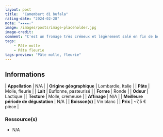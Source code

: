 ```yaml
---
layout: post
title:  "Camembert di bufala"
rating-date: "2024-02-28"
note: "★★★★☆"
image: /images/posts/image-placeholder.jpg
image-credit: 
comment: "C'est un fromage très crémeux et légèrement salé en fin de bouche. La croûte fleurie ramène une certaine mâche et offre un parfum de lait et de crème. Il est cependant bien plus doux que le Camembert de Normandie. Cette douceur conquit souvent les palais de mon entourage."
tags:
    - Pâte molle
    - Pâte fleurie
tags-preview: "Pâte molle, fleurie"
---
```


## Informations

| **Appellation** | N/A |
| **Origine géographique** | Lombardie, Italie |
| **Pâte** | Molle, fleurie |
| **Lait** | Buflonne, pasteurisé |
| **Forme** | Ronde |
| **Odeur** | Lactique |
| **Texture** | Molle, crémeuse |
| **Affinage** | N/A |
| **Meilleure période de dégustation** | N/A |
| **Boisson(s)** | Vin blanc |
| **Prix** | ~7,5 € pièce |

### Ressource(s)
* N/A